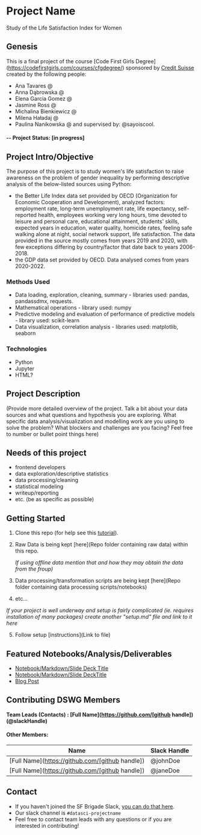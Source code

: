 # Project Name
Study of the Life Satisfaction Index for Women

## Genesis
This is a final project of the course [Code First Girls Degree] (https://codefirstgirls.com/courses/cfgdegree/) sponsored by [Credit Suisse](https://www.credit-suisse.com/) created by the following people:
- Ana Tavares @
- Anna Dąbrowska @
- Elena Garcia Gomez @
- Jasmine Ross @
- Michalina Bienkiewicz @
- Milena Haładaj @
- Paulina Nanikowska @
and supervised by: @sayoiscool.

#### -- Project Status: [in progress]

## Project Intro/Objective
The purpose of this project is to study women's life satisfaction to raise awareness on the problem of gender inequality by performing descriptive analysis of the below-listed sources using Python:
- the Better Life Index data set provided by OECD (Organization for Economic Cooperation and Development), analyzed factors: employment rate, long-term unemployment rate, life expectancy, self-reported health, employees working very long hours, time devoted to leisure and personal care, educational attainment, students' skills, expected years in education, water quality, homicide rates, feeling safe walking alone at night, social network support, life satisfaction. The data provided in the source mostly comes from years 2019 and 2020, with few exceptions differing by country/factor that date back to years 2006-2018. 
- the GDP data set provided by OECD. Data analysed comes from years 2020-2022.

### Methods Used
* Data loading, exploration, cleaning, summary - libraries used: pandas, pandassdmx, requests.
* Mathematical operations - library used: numpy
* Predictive modeling and evaluation of performance of predictive models - library used: scikit-learn
* Data visualization, correlation analysis - libraries used: matplotlib, seaborn

### Technologies
* Python
* Jupyter
* HTML?

## Project Description
(Provide more detailed overview of the project.  Talk a bit about your data sources and what questions and hypothesis you are exploring. What specific data analysis/visualization and modelling work are you using to solve the problem? What blockers and challenges are you facing?  Feel free to number or bullet point things here)

## Needs of this project

- frontend developers
- data exploration/descriptive statistics
- data processing/cleaning
- statistical modeling
- writeup/reporting
- etc. (be as specific as possible)

## Getting Started

1. Clone this repo (for help see this [tutorial](https://help.github.com/articles/cloning-a-repository/)).
2. Raw Data is being kept [here](Repo folder containing raw data) within this repo.

    *If using offline data mention that and how they may obtain the data from the froup)*
    
3. Data processing/transformation scripts are being kept [here](Repo folder containing data processing scripts/notebooks)
4. etc...

*If your project is well underway and setup is fairly complicated (ie. requires installation of many packages) create another "setup.md" file and link to it here*  

5. Follow setup [instructions](Link to file)

## Featured Notebooks/Analysis/Deliverables
* [Notebook/Markdown/Slide Deck Title](link)
* [Notebook/Markdown/Slide DeckTitle](link)
* [Blog Post](link)


## Contributing DSWG Members

**Team Leads (Contacts) : [Full Name](https://github.com/[github handle])(@slackHandle)**

#### Other Members:

|Name     |  Slack Handle   | 
|---------|-----------------|
|[Full Name](https://github.com/[github handle])| @johnDoe        |
|[Full Name](https://github.com/[github handle]) |     @janeDoe    |

## Contact
* If you haven't joined the SF Brigade Slack, [you can do that here](http://c4sf.me/slack).  
* Our slack channel is `#datasci-projectname`
* Feel free to contact team leads with any questions or if you are interested in contributing!
